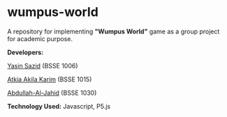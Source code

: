 # wumpus-world

A repository for implementing **"Wumpus World"** game as a group project for academic purpose.

**Developers:**

   [Yasin Sazid](https://github.com/bsse1006) (BSSE 1006)
		
   [Atkia Akila Karim](https://github.com/atkia) (BSSE 1015)
		
   [Abdullah-Al-Jahid](https://github.com/Jahid1999) (BSSE 1030)


**Technology Used:** Javascript, P5.js
